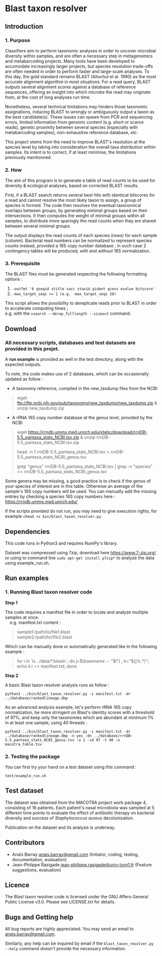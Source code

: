 # Blast taxon resolver
## Introduction
### 1. Purpose
Classifiers aim to perform taxonomic analyses in order to uncover microbial diversity within samples, and are often a necessary step in metagenomics and metabarcoding projects. Many tools have been developed to accomodate increasingly larger projects, but species resolution trade-offs are often needed in order to perform faster and large-scale analyses. To this day, the gold standard remains BLAST (Altschul et al. 1990) as the most accurate alignment algorithm in most situations. For a read query, BLAST outputs several alignment scores against a database of reference sequences, offering an insight into which microbe the read may originate from, at the cost of long analyses run time.

Nonetheless, several technical limitations may hinders those taxonomic assignations, inducing BLAST to wrongly or ambiguously output a taxon as the best candidate(s). These issues can spawn from PCR and sequencing errors, limited information from genomic content (e.g. short or scarce reads), genetic proximity between several species (especially with metabarcoding samples), non-exhaustive reference database, *etc*.

This project stems from the need to improve BLAST's resolution at the species level by taking into consideration the overall taxa distribution within samples. Its intent is to correct, if at least minimise, the limitations previously mentionned.

### 2. How
The aim of this program is to generate a table of read counts to be used for diversity & ecological analyses, based on corrected BLAST results. 

First, if a BLAST search returns several best hits with identical bitscores for a read and cannot resolve the most likely taxon to assign, a group of species is formed. 
The code then resolves the eventual taxonomical overlaps between groups, by generating minimal groups based on their intersections.
It then computes the weight of minimal groups within all samples, to distribute more sparingly the read counts when they are shared between several minimal groups.

The output displays the read counts of each species (rows) for each sample (column). Bacterial read numbers can be normalized to represent species counts instead, provided a 16S copy number database ; in such case 2 contingency tables will be produced, with and without 16S normalization. 

### 3. Prerequisite
The BLAST files must be generated respecting the following formatting options : 
   1) `-outfmt '6 qseqid stitle sacc staxid pident qcovs evalue bitscore'`
   2) `-max_target_seqs >= 1 (e.g. -max_target_seqs 20)`

This script allows the possibility to dereplicate reads prior to BLAST in order to accelerate computing times ; \
e.g. with the `vsearch --derep_fulllength --sizeout` command.

## Download
### All necessary scripts, databases and test datasets are provided in this projet.
A **run example** is provided as well in the test directory, along with the expected outputs.

To note, the code makes use of 2 databases, which can be occasionally updated as follow :
- A taxonomy reference, compiled in the new_taxdump files from the NCBI
>wget ftp://ftp.ncbi.nih.gov/pub/taxonomy/new_taxdump/new_taxdump.zip & unzip new_taxdump.zip
- A rRNA 16S copy number database at the genus level, provided by the NCBI 
>wget https://rrndb.umms.med.umich.edu/static/download/rrnDB-5.5_pantaxa_stats_NCBI.tsv.zip & unzip rrnDB-5.5_pantaxa_stats_NCBI.tsv.zip
>
>head -n 1 rrnDB-5.5_pantaxa_stats_NCBI.tsv > rrnDB-5.5_pantaxa_stats_NCBI_genus.tsv
>
>grep "genus" rrnDB-5.5_pantaxa_stats_NCBI.tsv | grep -v "species" >> rrnDB-5.5_pantaxa_stats_NCBI_genus.tsv

Some genera may be missing, a good practice is to check if the genus of your species of interest are in this table. Otherwise an average of the sample's 16S copy numbers will be used. You can manually add the missing entries by checking a species 16S copy numbers here : https://rrndb.umms.med.umich.edu/

If the scripts provided do not run, you may need to give execution rights, for example `chmod +x bin/blast_taxon_resolver.py`.

## Dependencies
This code runs in Python3 and requires NumPy's library.

Dataset was compressed using 7zip, download here https://www.7-zip.org/ or using to command line `sudo apt-get install p7zip*` to analyze the data using example_run.sh.

## Run examples

### 1. Running Blast taxon resolver code

**Step 1**

The code requires a manifest file in order to locate and analyze multiple samples at once.\
&nbsp;&nbsp;&nbsp;&nbsp;e.g. manifest.txt content :
>sample1:/path/to/file1.blast\
>sample2:/path/to/file2.blast

Which can be manually done or automatically generated like in the following example :

>for i in \`ls ../data/\*.blastn\`; do j=$(basename -- "$i") ; k="${j%.*}"; echo $k:$i >> manifest.txt; done

**Step 2** 

A basic Blast taxon resolver analysis runs as follow :

`python3 ../bin/blast_taxon_resolver.py -i manifest.txt -dr ../database/rankedlineage.dmp`

As an advanced analysis example, let's perform rRNA 16S copy normalization, be more stringent on Blast's identity scores with a threshold of 97%, and keep only the taxonomies which are abundant at minimum 1% in at least one sample, using 40 threads :

`python3 ../bin/blast_taxon_resolver.py -i manifest.txt -dr ../database/rankedlineage.dmp -n yes -dn ../database/rrnDB-5.5_pantaxa_stats_NCBI_genus.tsv -a 1 -id 97 -t 40 -o macotra_table.tsv`

### 2. Testing the package

You can first try your hand on a test dataset using this command :

`test/example_run.sh`
 

## Test dataset
The dataset was obtained from the MACOTRA project work package 4, consisting of 16 patients. Each patient's nasal microbiota was sampled at 5 different time points to evaluate the effect of antibiotic therapy on bacterial diversity and success of *Staphylococcus aureus* decolonization.

Publication on the dataset and its analysis is underway.
## Contributors
* Anaïs Barray anais.barray@gmail.com (Initiator, coding, testing, documentation, evaluation)
* Jean-Philippe Rasigade jean-philippe.rasigade@univ-lyon1.fr (Feature suggestions, evaluation)
## Licence
The Blast taxon resolver code is licensed  under the GNU Affero General Public License v3.0. Please see LICENSE.txt for details.
## Bugs and Getting help
All bug reports are highly appreciated. You may send an email to anais.barray@gmail.com.

Similarly, any help can be inquired by email if the `blast_taxon_resolver.py --help` command doesn't provide the necessary information.
